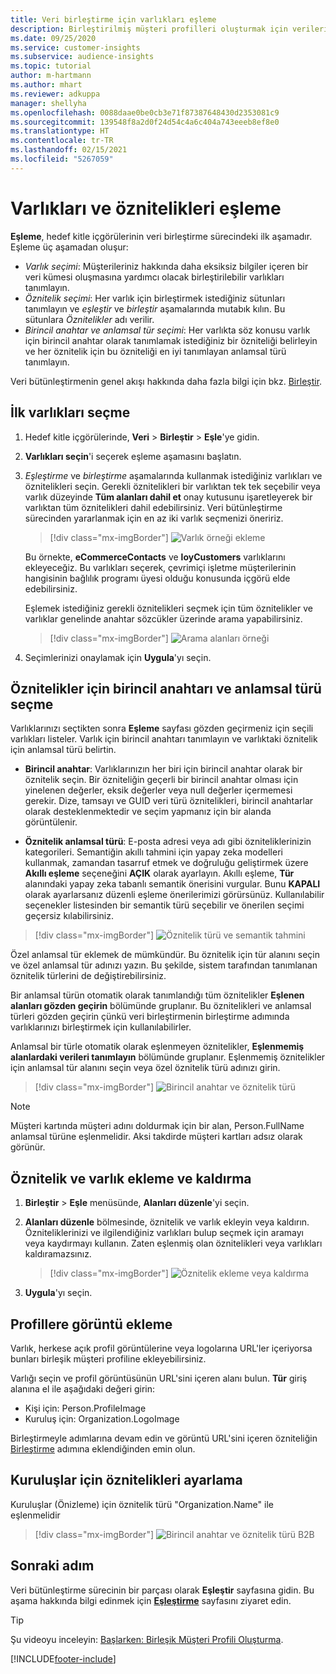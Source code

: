 ```yaml
---
title: Veri birleştirme için varlıkları eşleme
description: Birleştirilmiş müşteri profilleri oluşturmak için verileri eşleyin.
ms.date: 09/25/2020
ms.service: customer-insights
ms.subservice: audience-insights
ms.topic: tutorial
author: m-hartmann
ms.author: mhart
ms.reviewer: adkuppa
manager: shellyha
ms.openlocfilehash: 0088daae0be0cb3e71f87387648430d2353081c9
ms.sourcegitcommit: 139548f8a2d0f24d54c4a6c404a743eeeb8ef8e0
ms.translationtype: HT
ms.contentlocale: tr-TR
ms.lasthandoff: 02/15/2021
ms.locfileid: "5267059"
---
```

# <a name="map-entities-and-attributes"></a>Varlıkları ve öznitelikleri eşleme

**Eşleme**, hedef kitle içgörülerinin veri birleştirme sürecindeki ilk aşamadır. Eşleme üç aşamadan oluşur:

- *Varlık seçimi*: Müşterileriniz hakkında daha eksiksiz bilgiler içeren bir veri kümesi oluşmasına yardımcı olacak birleştirilebilir varlıkları tanımlayın.
- *Öznitelik seçimi*: Her varlık için birleştirmek istediğiniz sütunları tanımlayın ve *eşleştir* ve *birleştir* aşamalarında mutabık kılın. Bu sütunlara *Öznitelikler* adı verilir.
- *Birincil anahtar ve anlamsal tür seçimi*: Her varlıkta söz konusu varlık için birincil anahtar olarak tanımlamak istediğiniz bir özniteliği belirleyin ve her öznitelik için bu özniteliği en iyi tanımlayan anlamsal türü tanımlayın.

Veri bütünleştirmenin genel akışı hakkında daha fazla bilgi için bkz. [Birleştir](data-unification.md).

## <a name="select-the-first-entities"></a>İlk varlıkları seçme

1. Hedef kitle içgörülerinde, **Veri** > **Birleştir** > **Eşle**'ye gidin.

2. **Varlıkları seçin**'i seçerek eşleme aşamasını başlatın.

3. *Eşleştirme* ve *birleştirme* aşamalarında kullanmak istediğiniz varlıkları ve öznitelikleri seçin. Gerekli öznitelikleri bir varlıktan tek tek seçebilir veya varlık düzeyinde **Tüm alanları dahil et** onay kutusunu işaretleyerek bir varlıktan tüm öznitelikleri dahil edebilirsiniz. Veri bütünleştirme sürecinden yararlanmak için en az iki varlık seçmenizi öneririz.

   > [!div class="mx-imgBorder"]
   > ![Varlık örneği ekleme](media/data-manager-configure-map-add-entities-example.png "Varlık örneği ekleme")

   Bu örnekte, **eCommerceContacts** ve **loyCustomers** varlıklarını ekleyeceğiz. Bu varlıkları seçerek, çevrimiçi işletme müşterilerinin hangisinin bağlılık programı üyesi olduğu konusunda içgörü elde edebilirsiniz.
   
   Eşlemek istediğiniz gerekli öznitelikleri seçmek için tüm öznitelikler ve varlıklar genelinde anahtar sözcükler üzerinde arama yapabilirsiniz.
   
     > [!div class="mx-imgBorder"]
   > ![Arama alanları örneği](media/data-manager-configure-map-search-fields-example.png "Arama alanları örneği")

4. Seçimlerinizi onaylamak için **Uygula**'yı seçin.

## <a name="select-primary-key-and-semantic-type-for-attributes"></a>Öznitelikler için birincil anahtarı ve anlamsal türü seçme

Varlıklarınızı seçtikten sonra **Eşleme** sayfası gözden geçirmeniz için seçili varlıkları listeler. Varlık için birincil anahtarı tanımlayın ve varlıktaki öznitelik için anlamsal türü belirtin.

- **Birincil anahtar**: Varlıklarınızın her biri için birincil anahtar olarak bir öznitelik seçin. Bir özniteliğin geçerli bir birincil anahtar olması için yinelenen değerler, eksik değerler veya null değerler içermemesi gerekir. Dize, tamsayı ve GUID veri türü öznitelikleri, birincil anahtarlar olarak desteklenmektedir ve seçim yapmanız için bir alanda görüntülenir.

- **Öznitelik anlamsal türü**: E-posta adresi veya adı gibi özniteliklerinizin kategorileri. Semantiğin akıllı tahmini için yapay zeka modelleri kullanmak, zamandan tasarruf etmek ve doğruluğu geliştirmek üzere **Akıllı eşleme** seçeneğini **AÇIK** olarak ayarlayın. Akıllı eşleme, **Tür** alanındaki yapay zeka tabanlı semantik önerisini vurgular. Bunu **KAPALI** olarak ayarlarsanız düzenli eşleme önerilerimizi görürsünüz. Kullanılabilir seçenekler listesinden bir semantik türü seçebilir ve önerilen seçimi geçersiz kılabilirsiniz.

> [!div class="mx-imgBorder"]
> ![Öznitelik türü ve semantik tahmini](media/data-manager-configure-map-add-attributes-semantic-prediction.png "Öznitelik türü ve semantik tahmini")

Özel anlamsal tür eklemek de mümkündür. Bu öznitelik için tür alanını seçin ve özel anlamsal tür adınızı yazın. Bu şekilde, sistem tarafından tanımlanan öznitelik türlerini de değiştirebilirsiniz.

Bir anlamsal türün otomatik olarak tanımlandığı tüm öznitelikler **Eşlenen alanları gözden geçirin** bölümünde gruplanır. Bu öznitelikleri ve anlamsal türleri gözden geçirin çünkü veri birleştirmenin birleştirme adımında varlıklarınızı birleştirmek için kullanılabilirler.

Anlamsal bir türle otomatik olarak eşlenmeyen öznitelikler, **Eşlenmemiş alanlardaki verileri tanımlayın** bölümünde gruplanır. Eşlenmemiş öznitelikler için anlamsal tür alanını seçin veya özel öznitelik türü adınızı girin.

> [!div class="mx-imgBorder"]
> ![Birincil anahtar ve öznitelik türü](media/data-manager-configure-map-add-attributes.png "Birincil anahtar ve öznitelik türü")

> [!NOTE]
> Müşteri kartında müşteri adını doldurmak için bir alan, Person.FullName anlamsal türüne eşlenmelidir. Aksi takdirde müşteri kartları adsız olarak görünür. 

## <a name="add-and-remove-attributes-and-entities"></a>Öznitelik ve varlık ekleme ve kaldırma

1. **Birleştir** > **Eşle** menüsünde, **Alanları düzenle**'yi seçin.

2. **Alanları düzenle** bölmesinde, öznitelik ve varlık ekleyin veya kaldırın. Özniteliklerinizi ve ilgilendiğiniz varlıkları bulup seçmek için aramayı veya kaydırmayı kullanın. Zaten eşlenmiş olan öznitelikleri veya varlıkları kaldıramazsınız.

   > [!div class="mx-imgBorder"]
   > ![Öznitelik ekleme veya kaldırma](media/configure-data-map-edit.png "Öznitelik ekleme veya kaldırma")

3. **Uygula**'yı seçin.

## <a name="add-images-to-profiles"></a>Profillere görüntü ekleme

Varlık, herkese açık profil görüntülerine veya logolarına URL'ler içeriyorsa bunları birleşik müşteri profiline ekleyebilirsiniz.

Varlığı seçin ve profil görüntüsünün URL'sini içeren alanı bulun. **Tür** giriş alanına el ile aşağıdaki değeri girin: 
- Kişi için: Person.ProfileImage
- Kuruluş için: Organization.LogoImage

Birleştirmeyle adımlarına devam edin ve görüntü URL'sini içeren özniteliğin [Birleştirme](merge-entities.md) adımına eklendiğinden emin olun.

## <a name="set-attributes-for-organizations"></a>Kuruluşlar için öznitelikleri ayarlama

Kuruluşlar (Önizleme) için öznitelik türü "Organization.Name" ile eşlenmelidir
> [!div class="mx-imgBorder"]
> ![Birincil anahtar ve öznitelik türü B2B](media/configure-data-map-edit-b2b.png "Birincil anahtar ve öznitelik türü B2B")

## <a name="next-step"></a>Sonraki adım

Veri bütünleştirme sürecinin bir parçası olarak **Eşleştir** sayfasına gidin. Bu aşama hakkında bilgi edinmek için [**Eşleştirme**](match-entities.md) sayfasını ziyaret edin.

> [!TIP]
> Şu videoyu inceleyin: [Başlarken: Birleşik Müşteri Profili Oluşturma](https://youtu.be/oBfGEhucAxs).


[!INCLUDE[footer-include](../includes/footer-banner.md)]